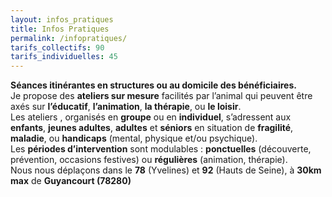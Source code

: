 ```yaml
---
layout: infos_pratiques
title: Infos Pratiques
permalink: /infopratiques/
tarifs_collectifs: 90
tarifs_individuelles: 45
---
```


**Séances itinérantes en structures ou au domicile des bénéficiaires.** 
\
Je propose des **ateliers sur mesure** facilités par l’animal qui peuvent être  axés sur **l’éducatif**, **l’animation**, **la thérapie**, ou **le loisir**.
\
Les ateliers , organisés en **groupe** ou en **individuel**, s’adressent aux **enfants**, **jeunes adultes**, **adultes** et **séniors** en situation de **fragilité**,  **maladie**, ou **handicaps** (mental, physique et/ou psychique).
\
Les **périodes d’intervention** sont modulables : **ponctuelles** (découverte, prévention, occasions festives) ou **régulières** (animation, thérapie).
\
 Nous nous déplaçons dans le **78** (Yvelines) et **92** (Hauts de Seine),
à **30km max** de **Guyancourt (78280)**                                                     
 

